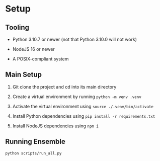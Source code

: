 
# Setup

## Tooling

* Python 3.10.7 or newer (not that Python 3.10.0 will not work)

* NodeJS 16 or newer

* A POSIX-compliant system

## Main Setup

1. Git clone the project and cd into its main directory

2. Create a virtual environment by running `python -m venv .venv`

3. Activate the virtual environment using `source ./.venv/bin/activate`

4. Install Python dependencies using `pip install -r requirements.txt`

5. Install NodeJS dependencies using `npm i`

## Running Ensemble

`python scripts/run_all.py`

